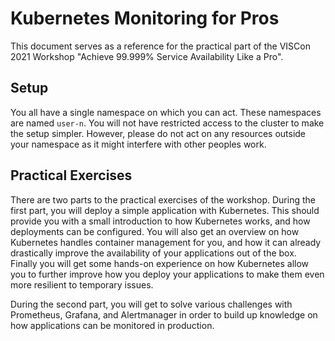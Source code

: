 # Kubernetes Monitoring for Pros

This document serves as a reference for the practical part of the VISCon 2021 Workshop "Achieve
99.999% Service Availability Like a Pro".

## Setup

You all have a single namespace on which you can act. These namespaces are named `user-n`. You will
not have restricted access to the cluster to make the setup simpler. However, please do not act on
any resources outside your namespace as it might interfere with other peoples work.

## Practical Exercises

There are two parts to the practical exercises of the workshop. During the first part, you will
deploy a simple application with Kubernetes. This should provide you with a small introduction to
how Kubernetes works, and how deployments can be configured. You will also get an overview on how
Kubernetes handles container management for you, and how it can already drastically improve the
availability of your applications out of the box. Finally you will get some hands-on experience on
how Kubernetes allow you to further improve how you deploy your applications to make them even more
resilient to temporary issues.

During the second part, you will get to solve various challenges with Prometheus, Grafana, and
Alertmanager in order to build up knowledge on how applications can be monitored in production.

